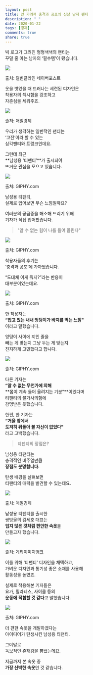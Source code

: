 ```yaml
---
layout: post
title: 안 가려져 충격과 공포의 신상 남자 팬티
description: " "
date: 2020-01-22
tags: [경제]
comments: true
share: true
---
```



빅 로고가 그려진 형형색색의 팬티는  
꾸밀 줄 아는 남자의 ‘필수템’이 됐습니다.

![](https://post-phinf.pstatic.net/MjAyMDEyMDRfMTI4/MDAxNjA3MDQwNDE1Njgx.aYYujwGZC4doQPQwoT1lBIMPNkCPDwJEQCLKSjmxHokg.4iHLVHtQEU1kMDvwdNkhISPPJXW9-SXI9rhqSi54CN4g.PNG/3._ck_%EB%84%A4%EC%9D%B4%EB%B2%84%ED%8F%AC%EC%8A%A4%ED%8A%B8.png?type=w1200)

출처: 캘빈클라인 네이버포스트

옷을 벗었을 때 드러나는 세련된 디자인은  
착용자의 섹시함을 강조하고  
자존심을 세워주죠.

![](https://post-phinf.pstatic.net/MjAyMDEyMDRfMjA1/MDAxNjA3MDQwNDMzOTk1.GogvAqfG1Mr_yCsOTuDnA_VNoeGzH7vuXDxwUQGCFL4g.75S3TPc1W73B-LlhezwehTtg64_m_9TGVg2TT2X0f0og.PNG/6._%EB%A7%A4%EA%B2%BD_%EC%B5%9C%EC%A2%85.png?type=w1200)

출처: 매일경제

우리가 생각하는 일반적인 팬티는  
‘고전’이라 할 수 있는  
삼각팬티와 트렁크인데요.  
  
그런데 최근  
**남성용 ‘티팬티’**가 출시되어  
뜨거운 관심을 모으고 있습니다.

![](https://post-phinf.pstatic.net/MjAyMDEyMDRfNDIg/MDAxNjA3MDQwNDU0MDA1.OwEBJBdWyTVUX0CAf5aX2y3gj5uXx7ELaIEuMabdxvgg.VU2AeSKrw5uwEf5F2aWo4Sx0vdfL3R_SV7w1ffOZsm4g.GIF/giphy_%284%29.gif?type=w1200)

출처: GIPHY.com

남성용 티팬티,  
실제로 입어보면 무슨 느낌일까요?  
  
여러분의 궁금증을 해소해 드리기 위해  
기자가 직접 입어봤습니다.

> "알 수 없는 힘이 나를 들어 올린다"

![](https://post-phinf.pstatic.net/MjAyMDEyMDRfNzQg/MDAxNjA3MDQwNDc3MTUx.D3ztSfTzSHaYv2IdRWj3D3ZQuVh2sOgC1TEwnTNoM38g.STg9Sy6iC3UqPuQLwd1TQxba-hOTswkauChvZWbC3qcg.GIF/giphy_%282%29.gif?type=w1200)

출처: GIPHY.com

착용자들의 후기는  
‘충격과 공포’에 가까웠습니다.  
  
“도대체 이게 뭐지?”라는 반응이  
대부분이었는데요.

![](https://post-phinf.pstatic.net/MjAyMDEyMDRfNzkg/MDAxNjA3MDQwNTA3MDM3.oaB-N7fVAkGo8bJJE3F4HVrowB35iBu2CjNyWnYfqRUg.HpSsWabefTYri2YcOOGm_id3FyDPUsHhAWOjVAX_8Zwg.GIF/giphy_%286%29_2.gif?type=w1200)

출처: GIPHY.com

한 착용자는  
**“입고 있는 내내 엉덩이가 바지를 먹는 느낌"**  
이라고 말했습니다.  
  
엉덩이 사이에 끼인 줄을  
빼는 게 맞는지 그냥 두는 게 맞는지  
진지하게 고민했다고 합니다.

![](https://post-phinf.pstatic.net/MjAyMDEyMDRfNjMg/MDAxNjA3MDQwNTI1NDM1.o7a4O6vrtlUSpQLIjI1hh2aRolK1Uwfe2UR0i9MycDMg.ENw1JbQok8er5zyUEyClinoV8v-a6NfImSZ3S5LOmW4g.GIF/giphy_%285%29_2.gif?type=w1200)

출처: GIPHY.com

다른 기자는  
**“알 수 없는 무언가에 의해**  
**몸이 계속 들어 올려지는 기분”**이었다며  
티팬티의 불가사의함에  
감명받은 듯했습니다.  
  
한편, 한 기자는  
**“거울 앞에서**  
**도저히 뒤돌아 볼 자신이 없었다"**  
라고 고백했습니다.

> 티팬티의 장점은?

남성용 티팬티는  
충격적인 비주얼만큼  
**장점도 분명합니다.**  
  
탄생 배경을 살펴보면  
티팬티의 매력을 발견할 수 있는데요.

![](https://post-phinf.pstatic.net/MjAyMDEyMDRfMjYy/MDAxNjA3MDQwNTQ3Nzgx.tNgtxHF5f8-VfUa397iRcR4frKt_qCdL4LzZsdnT5Dwg.cRGo-QVFA9f74gB0pKOWGubFikFLBRYxp6qutHV-AIUg.PNG/5._%EB%A7%A4%EA%B2%BD_%EC%B5%9C%EC%A2%85.png?type=w1200)

출처: 매일경제

남성용 티팬티를 출시한  
쌍방울의 김세호 대표는  
**입지 않은 것처럼 편안한 속옷**을  
만들고자 했습니다.

![](https://post-phinf.pstatic.net/MjAyMDEyMDRfMTkx/MDAxNjA3MDQwNTYyODA0.xJWwBsYjxPN0BraWeNNiRewSe5fdBaIzdG31pZQeiF4g.eqzW4fAzc1ucnQsVD7xYXQ5c4l7OsxCn40b4lmwQf2Eg.PNG/7._%EA%B2%8C%ED%8B%B0%EC%B5%9C%EC%A2%85.png?type=w1200)

출처: 게티이미지뱅크

이를 위해 ‘티팬티’ 디자인을 채택하고,  
가벼운 디자인과 통기성 좋은 소재를 사용해  
활동성을 높였죠.  
  
실제로 착용해본 기자들은  
요가, 필라테스, 사이클 등의  
**운동에** **적합할 것 같다**고 말했습니다.

![](https://post-phinf.pstatic.net/MjAyMDEyMDRfNDkg/MDAxNjA3MDQwNTg5MDk5.1Wvz4MUeSaaijVDF_3K0m1zqSMM-NERrJpqbjmtQQIog.owEh6HUXE_KjXIWVGR3w3Vuft-DQGKEbCTFrPVaYNVAg.GIF/giphy_%289%29.gif?type=w1200)

출처: GIPHY.com

더 편한 속옷을 개발하겠다는  
아이디어가 탄생시킨 남성용 티팬티.  
  
그야말로  
독보적인 존재감을 뽐냈는데요.  
  
지금까지 본 속옷 중  
**가장 신박한 속옷**인 것 같습니다.